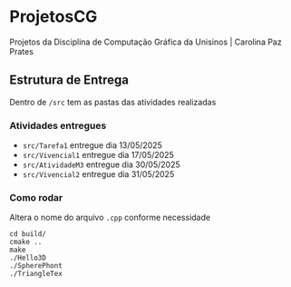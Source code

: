 # ProjetosCG
Projetos da Disciplina de Computação Gráfica da Unisinos | Carolina Paz Prates

## Estrutura de Entrega

Dentro de `/src` tem as pastas das atividades realizadas

### Atividades entregues

* `src/Tarefa1` entregue dia 13/05/2025
* `src/Vivencial1` entregue dia 17/05/2025
* `src/AtividadeM3` entregue dia 30/05/2025
* `src/Vivencial2` entregue dia 31/05/2025

### Como rodar

Altera o nome do arquivo `.cpp` conforme necessidade

```
cd build/
cmake .. 
make 
./Hello3D
./SpherePhont
./TriangleTex
```